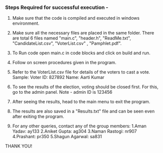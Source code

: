 ### Steps Required for successful execution -

1. Make sure that the code is compiled and executed in windows environment.

2. Make sure all the necessary files are placed in the same folder. There are total 6 files named "main.c", "header.h",
   "ReadMe.txt", "CandidateList.csv", "VoterList.csv" , "Pamphlet.pdf".

3. To Run code open main.c in code blocks and click on build and run.

4. Follow on screen procedures given in the program.

5. Refer to the VoterList.csv file for details of the voters to cast a vote.
   Sample:
   Voter ID: 827892
   Name: Aarti Kumar

6. To see the results of the election, voting should be closed first. For this, go to the admin panel. 
   Note - admin ID is 123456

7. After seeing the results, head to the main menu to exit the program. 

8. The results are also saved in a "Results.txt" file and can be seen even after exiting the program.

9. For any other queries, contact any of the group members:
   1.Aman Yadav: ay133
   2.Aniket Gupta: ag304
   3.Naman Rastogi: nr907
   4.Prashant: pr350
   5.Shagun Agarwal: sa831
   
 THANK YOU!
   

